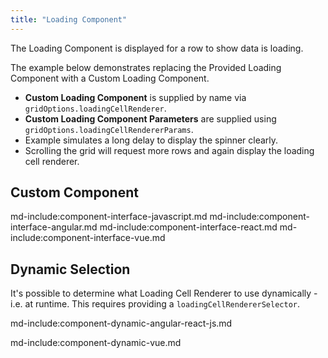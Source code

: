 ```yaml
---
title: "Loading Component"
---
```


The Loading Component is displayed for a row to show data is loading.

The example below demonstrates replacing the Provided Loading Component with a Custom Loading Component.
 
- **Custom Loading Component** is supplied by name via `gridOptions.loadingCellRenderer`.
- **Custom Loading Component Parameters** are supplied using `gridOptions.loadingCellRendererParams`.
- Example simulates a long delay to display the spinner clearly. 
- Scrolling the grid will request more rows and again display the loading cell renderer.

<grid-example title='Custom Loading Cell Renderer' name='custom-loading-cell-renderer' type='generated' options='{ "enterprise": true, "modules": ["serverside"], "extras": ["fontawesome"] }'></grid-example>

## Custom Component

md-include:component-interface-javascript.md
md-include:component-interface-angular.md
md-include:component-interface-react.md
md-include:component-interface-vue.md

<framework-specific-section frameworks="javascript,angular,vue">
<interface-documentation interfaceName='ILoadingCellRendererParams' names='["api", "context", "node"]'></interface-documentation>
</framework-specific-section>
<framework-specific-section frameworks="react">
<interface-documentation interfaceName='CustomLoadingCellRendererProps' names='["api", "context", "node"]'></interface-documentation>
</framework-specific-section>

## Dynamic Selection

It's possible to determine what Loading Cell Renderer to use dynamically - i.e. at runtime. This requires providing a `loadingCellRendererSelector`.

<framework-specific-section frameworks="javascript,angular,react">
md-include:component-dynamic-angular-react-js.md
</framework-specific-section>

md-include:component-dynamic-vue.md 
